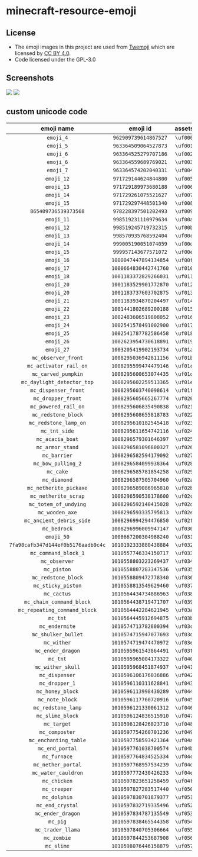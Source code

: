 # minecraft-resource-emoji

## License

* The emoji images in this project are used from [Twemoji](https://twemoji.twitter.com/) which are licensed by [CC BY 4.0](https://creativecommons.org/licenses/by/4.0/).
* Code licensed under the GPL-3.0

## Screenshots

![](resources/assets/minecraft/textures/font/emoji-9-978228397501202493.png)
![](resources/assets/minecraft/textures/font/e50a.png)

## custom unicode code

|             emoji name             |       emoji id        | **assets** |  str  |                               img                                |
| :--------------------------------: | :-------------------: | :--------: | :---: | :--------------------------------------------------------------: |
|             `emoji_4`              | `962909739614867527`  |  `\uf000`  |  ``  |  ![](assets/discordEmojis-32x32/emoji-0-962909739614867527.png)  |
|             `emoji_5`              | `963364509064527873`  |  `\uf001`  |  ``  |  ![](assets/discordEmojis-32x32/emoji-1-963364509064527873.png)  |
|             `emoji_6`              | `963364525279707186`  |  `\uf002`  |  ``  |  ![](assets/discordEmojis-32x32/emoji-2-963364525279707186.png)  |
|             `emoji_6`              | `963364559689769021`  |  `\uf003`  |  ``  |  ![](assets/discordEmojis-32x32/emoji-3-963364559689769021.png)  |
|             `emoji_7`              | `963364574202040331`  |  `\uf004`  |  ``  |  ![](assets/discordEmojis-32x32/emoji-4-963364574202040331.png)  |
|             `emoji_12`             | `971729144624844800`  |  `\uf005`  |  ``  |  ![](assets/discordEmojis-32x32/emoji-5-971729144624844800.png)  |
|             `emoji_13`             | `971729189973680188`  |  `\uf006`  |  ``  |  ![](assets/discordEmojis-32x32/emoji-6-971729189973680188.png)  |
|             `emoji_14`             | `971729261075521627`  |  `\uf007`  |  ``  |  ![](assets/discordEmojis-32x32/emoji-7-971729261075521627.png)  |
|             `emoji_15`             | `971729297448501340`  |  `\uf008`  |  ``  |  ![](assets/discordEmojis-32x32/emoji-8-971729297448501340.png)  |
|        `865409736539373568`        | `978228397501202493`  |  `\uf009`  |  ``  |  ![](assets/discordEmojis-32x32/emoji-9-978228397501202493.png)  |
|             `emoji_11`             | `998519231110979634`  |  `\uf00a`  |  ``  | ![](assets/discordEmojis-32x32/emoji-10-998519231110979634.png)  |
|             `emoji_12`             | `998519245719732315`  |  `\uf00b`  |  ``  | ![](assets/discordEmojis-32x32/emoji-11-998519245719732315.png)  |
|             `emoji_13`             | `998570935768592404`  |  `\uf00c`  |  ``  | ![](assets/discordEmojis-32x32/emoji-12-998570935768592404.png)  |
|             `emoji_14`             | `999005190051074059`  |  `\uf00d`  |  ``  | ![](assets/discordEmojis-32x32/emoji-13-999005190051074059.png)  |
|             `emoji_15`             | `999957143677571072`  |  `\uf00e`  |  ``  | ![](assets/discordEmojis-32x32/emoji-14-999957143677571072.png)  |
|             `emoji_16`             | `1000047447894134854` |  `\uf00f`  |  ``  | ![](assets/discordEmojis-32x32/emoji-15-1000047447894134854.png) |
|             `emoji_17`             | `1000664830442741760` |  `\uf010`  |  ``  | ![](assets/discordEmojis-32x32/emoji-16-1000664830442741760.png) |
|             `emoji_18`             | `1001183372829266031` |  `\uf011`  |  ``  | ![](assets/discordEmojis-32x32/emoji-17-1001183372829266031.png) |
|             `emoji_20`             | `1001183529901772870` |  `\uf012`  |  ``  | ![](assets/discordEmojis-32x32/emoji-18-1001183529901772870.png) |
|             `emoji_20`             | `1001183737603702875` |  `\uf013`  |  ``  | ![](assets/discordEmojis-32x32/emoji-19-1001183737603702875.png) |
|             `emoji_21`             | `1001183934870204497` |  `\uf014`  |  ``  | ![](assets/discordEmojis-32x32/emoji-20-1001183934870204497.png) |
|             `emoji_22`             | `1001441802689200188` |  `\uf015`  |  ``  | ![](assets/discordEmojis-32x32/emoji-21-1001441802689200188.png) |
|             `emoji_23`             | `1002483606519808052` |  `\uf016`  |  ``  | ![](assets/discordEmojis-32x32/emoji-22-1002483606519808052.png) |
|             `emoji_24`             | `1002541578491002900` |  `\uf017`  |  ``  | ![](assets/discordEmojis-32x32/emoji-23-1002541578491002900.png) |
|             `emoji_25`             | `1002541787782586458` |  `\uf018`  |  ``  | ![](assets/discordEmojis-32x32/emoji-24-1002541787782586458.png) |
|             `emoji_26`             | `1002623954730618891` |  `\uf019`  |  ``  | ![](assets/discordEmojis-32x32/emoji-25-1002623954730618891.png) |
|             `emoji_27`             | `1003205419902193734` |  `\uf01a`  |  ``  | ![](assets/discordEmojis-32x32/emoji-26-1003205419902193734.png) |
|        `mc_observer_front`         | `1008295036942811156` |  `\uf01b`  |  ``  | ![](assets/discordEmojis-32x32/emoji-27-1008295036942811156.png) |
|       `mc_activator_rail_on`       | `1008295599474479146` |  `\uf01c`  |  ``  | ![](assets/discordEmojis-32x32/emoji-28-1008295599474479146.png) |
|        `mc_carved_pumpkin`         | `1008295600653074435` |  `\uf01d`  |  ``  | ![](assets/discordEmojis-32x32/emoji-29-1008295600653074435.png) |
|     `mc_daylight_detector_top`     | `1008295602259513365` |  `\uf01e`  |  ``  | ![](assets/discordEmojis-32x32/emoji-30-1008295602259513365.png) |
|        `mc_dispenser_front`        | `1008295603740098614` |  `\uf01f`  |  ``  | ![](assets/discordEmojis-32x32/emoji-31-1008295603740098614.png) |
|         `mc_dropper_front`         | `1008295605665267774` |  `\uf020`  |  ``  | ![](assets/discordEmojis-32x32/emoji-32-1008295605665267774.png) |
|        `mc_powered_rail_on`        | `1008295606835490838` |  `\uf021`  |  ``  | ![](assets/discordEmojis-32x32/emoji-33-1008295606835490838.png) |
|        `mc_redstone_block`         | `1008295608655818783` |  `\uf022`  |  ``  | ![](assets/discordEmojis-32x32/emoji-34-1008295608655818783.png) |
|       `mc_redstone_lamp_on`        | `1008295610182545418` |  `\uf023`  |  ``  | ![](assets/discordEmojis-32x32/emoji-35-1008295610182545418.png) |
|           `mc_tnt_side`            | `1008295611654742116` |  `\uf024`  |  ``  | ![](assets/discordEmojis-32x32/emoji-36-1008295611654742116.png) |
|          `mc_acacia_boat`          | `1008296579301646397` |  `\uf025`  |  ``  | ![](assets/discordEmojis-32x32/emoji-37-1008296579301646397.png) |
|          `mc_armor_stand`          | `1008296581096800327` |  `\uf026`  |  ``  | ![](assets/discordEmojis-32x32/emoji-38-1008296581096800327.png) |
|            `mc_barrier`            | `1008296582594179092` |  `\uf027`  |  ``  | ![](assets/discordEmojis-32x32/emoji-39-1008296582594179092.png) |
|         `mc_bow_pulling_2`         | `1008296584099938364` |  `\uf028`  |  ``  | ![](assets/discordEmojis-32x32/emoji-40-1008296584099938364.png) |
|             `mc_cake`              | `1008296585781854258` |  `\uf029`  |  ``  | ![](assets/discordEmojis-32x32/emoji-41-1008296585781854258.png) |
|            `mc_diamond`            | `1008296587505704960` |  `\uf02a`  |  ``  | ![](assets/discordEmojis-32x32/emoji-42-1008296587505704960.png) |
|       `mc_netherite_pickaxe`       | `1008296589086965810` |  `\uf02b`  |  ``  | ![](assets/discordEmojis-32x32/emoji-43-1008296589086965810.png) |
|        `mc_netherite_scrap`        | `1008296590538178600` |  `\uf02c`  |  ``  | ![](assets/discordEmojis-32x32/emoji-44-1008296590538178600.png) |
|       `mc_totem_of_undying`        | `1008296592140415028` |  `\uf02d`  |  ``  | ![](assets/discordEmojis-32x32/emoji-45-1008296592140415028.png) |
|          `mc_wooden_axe`           | `1008296593335795813` |  `\uf02e`  |  ``  | ![](assets/discordEmojis-32x32/emoji-46-1008296593335795813.png) |
|      `mc_ancient_debris_side`      | `1008296994294476850` |  `\uf02f`  |  ``  | ![](assets/discordEmojis-32x32/emoji-47-1008296994294476850.png) |
|            `mc_bedrock`            | `1008296996009947147` |  `\uf030`  |  ``  | ![](assets/discordEmojis-32x32/emoji-48-1008296996009947147.png) |
|             `emoji_50`             | `1008667200304988240` |  `\uf031`  |  ``  | ![](assets/discordEmojis-32x32/emoji-49-1008667200304988240.png) |
| `7fa98cafb347d144ef0b5176aadb9c4c` | `1010192333880438884` |  `\uf032`  |  ``  | ![](assets/discordEmojis-32x32/emoji-50-1010192333880438884.png) |
|        `mc_command_block_1`        | `1010557746334150717` |  `\uf033`  |  ``  | ![](assets/discordEmojis-32x32/emoji-51-1010557746334150717.png) |
|           `mc_observer`            | `1010558803223269437` |  `\uf034`  |  ``  | ![](assets/discordEmojis-32x32/emoji-52-1010558803223269437.png) |
|            `mc_piston`             | `1010558807283347536` |  `\uf035`  |  ``  | ![](assets/discordEmojis-32x32/emoji-53-1010558807283347536.png) |
|        `mc_redstone_block`         | `1010558809472778340` |  `\uf036`  |  ``  | ![](assets/discordEmojis-32x32/emoji-54-1010558809472778340.png) |
|         `mc_sticky_piston`         | `1010558813549629460` |  `\uf037`  |  ``  | ![](assets/discordEmojis-32x32/emoji-55-1010558813549629460.png) |
|            `mc_cactus`             | `1010564434734886963` |  `\uf038`  |  ``  | ![](assets/discordEmojis-32x32/emoji-56-1010564434734886963.png) |
|      `mc_chain_command_block`      | `1010564438719471707` |  `\uf039`  |  ``  | ![](assets/discordEmojis-32x32/emoji-57-1010564438719471707.png) |
|    `mc_repeating_command_block`    | `1010564442284621945` |  `\uf03a`  |  ``  | ![](assets/discordEmojis-32x32/emoji-58-1010564442284621945.png) |
|              `mc_tnt`              | `1010564445912694875` |  `\uf03b`  |  ``  | ![](assets/discordEmojis-32x32/emoji-59-1010564445912694875.png) |
|           `mc_endermite`           | `1010574713782800394` |  `\uf03c`  |  ``  | ![](assets/discordEmojis-32x32/emoji-60-1010574713782800394.png) |
|        `mc_shulker_bullet`         | `1010574715947077693` |  `\uf03d`  |  ``  | ![](assets/discordEmojis-32x32/emoji-61-1010574715947077693.png) |
|            `mc_wither`             | `1010574719474470972` |  `\uf03e`  |  ``  | ![](assets/discordEmojis-32x32/emoji-62-1010574719474470972.png) |
|         `mc_ender_dragon`          | `1010595961543864491` |  `\uf03f`  |  ``  | ![](assets/discordEmojis-32x32/emoji-63-1010595961543864491.png) |
|              `mc_tnt`              | `1010595965004173322` |  `\uf040`  |  ``  | ![](assets/discordEmojis-32x32/emoji-64-1010595965004173322.png) |
|         `mc_wither_skull`          | `1010595968451874937` |  `\uf041`  |  ``  | ![](assets/discordEmojis-32x32/emoji-65-1010595968451874937.png) |
|           `mc_dispenser`           | `1010596106176036886` |  `\uf042`  |  ``  | ![](assets/discordEmojis-32x32/emoji-66-1010596106176036886.png) |
|           `mc_dropper_1`           | `1010596110311628841` |  `\uf043`  |  ``  | ![](assets/discordEmojis-32x32/emoji-67-1010596110311628841.png) |
|          `mc_honey_block`          | `1010596113998430289` |  `\uf044`  |  ``  | ![](assets/discordEmojis-32x32/emoji-68-1010596113998430289.png) |
|          `mc_note_block`           | `1010596117760720916` |  `\uf045`  |  ``  | ![](assets/discordEmojis-32x32/emoji-69-1010596117760720916.png) |
|         `mc_redstone_lamp`         | `1010596121330061312` |  `\uf046`  |  ``  | ![](assets/discordEmojis-32x32/emoji-70-1010596121330061312.png) |
|          `mc_slime_block`          | `1010596124836515910` |  `\uf047`  |  ``  | ![](assets/discordEmojis-32x32/emoji-71-1010596124836515910.png) |
|            `mc_target`             | `1010596128426823710` |  `\uf048`  |  ``  | ![](assets/discordEmojis-32x32/emoji-72-1010596128426823710.png) |
|           `mc_composter`           | `1010597754260701236` |  `\uf049`  |  ``  | ![](assets/discordEmojis-32x32/emoji-73-1010597754260701236.png) |
|       `mc_enchanting_table`        | `1010597758593421364` |  `\uf04a`  |  ``  | ![](assets/discordEmojis-32x32/emoji-74-1010597758593421364.png) |
|          `mc_end_portal`           | `1010597761038700574` |  `\uf04b`  |  ``  | ![](assets/discordEmojis-32x32/emoji-75-1010597761038700574.png) |
|            `mc_furnace`            | `1010597764834525334` |  `\uf04c`  |  ``  | ![](assets/discordEmojis-32x32/emoji-76-1010597764834525334.png) |
|         `mc_nether_portal`         | `1010597768957534239` |  `\uf04d`  |  ``  | ![](assets/discordEmojis-32x32/emoji-77-1010597768957534239.png) |
|        `mc_water_cauldron`         | `1010597772430426233` |  `\uf04e`  |  ``  | ![](assets/discordEmojis-32x32/emoji-78-1010597772430426233.png) |
|            `mc_chicken`            | `1010597823651258459` |  `\uf04f`  |  ``  | ![](assets/discordEmojis-32x32/emoji-79-1010597823651258459.png) |
|            `mc_creeper`            | `1010597827283517440` |  `\uf050`  |  ``  | ![](assets/discordEmojis-32x32/emoji-80-1010597827283517440.png) |
|            `mc_dolphin`            | `1010597830701879377` |  `\uf051`  |  ``  | ![](assets/discordEmojis-32x32/emoji-81-1010597830701879377.png) |
|          `mc_end_crystal`          | `1010597832719335496` |  `\uf052`  |  ``  | ![](assets/discordEmojis-32x32/emoji-82-1010597832719335496.png) |
|         `mc_ender_dragon`          | `1010597834787135549` |  `\uf053`  |  ``  | ![](assets/discordEmojis-32x32/emoji-83-1010597834787135549.png) |
|              `mc_pig`              | `1010597838465544358` |  `\uf054`  |  ``  | ![](assets/discordEmojis-32x32/emoji-84-1010597838465544358.png) |
|         `mc_trader_llama`          | `1010597840705306664` |  `\uf055`  |  ``  | ![](assets/discordEmojis-32x32/emoji-85-1010597840705306664.png) |
|            `mc_zombie`             | `1010597844253687908` |  `\uf056`  |  ``  | ![](assets/discordEmojis-32x32/emoji-86-1010597844253687908.png) |
|             `mc_slime`             | `1010598076446158879` |  `\uf057`  |  ``  | ![](assets/discordEmojis-32x32/emoji-87-1010598076446158879.png) |

